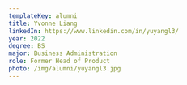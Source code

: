 ```yaml
---
templateKey: alumni
title: Yvonne Liang
linkedIn: https://www.linkedin.com/in/yuyangl3/
year: 2022
degree: BS
major: Business Administration
role: Former Head of Product
photo: /img/alumni/yuyangl3.jpg
---
```

